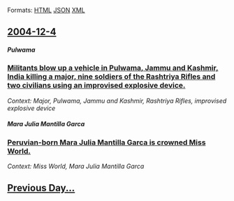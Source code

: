 
Formats: [HTML](2004/12/4/index.html)  [JSON](2004/12/4/index.json)  [XML](2004/12/4/index.xml)  

## [2004-12-4](/news/2004/12/4/index.md)

##### Pulwama
### [ Militants blow up a vehicle in Pulwama, Jammu and Kashmir, India killing a major, nine soldiers of the Rashtriya Rifles and two civilians using an improvised explosive device. ](/news/2004/12/4/militants-blow-up-a-vehicle-in-pulwama-jammu-and-kashmir-india-killing-a-major-nine-soldiers-of-the-rashtriya-rifles-and-two-civilians-u.md)
_Context: Major, Pulwama, Jammu and Kashmir, Rashtriya Rifles, improvised explosive device_

##### Mara Julia Mantilla Garca
### [ Peruvian-born Mara Julia Mantilla Garca is crowned Miss World. ](/news/2004/12/4/peruvian-born-maria-julia-mantilla-garcia-is-crowned-miss-world.md)
_Context: Miss World, Mara Julia Mantilla Garca_

## [Previous Day...](/news/2004/12/3/index.md)


